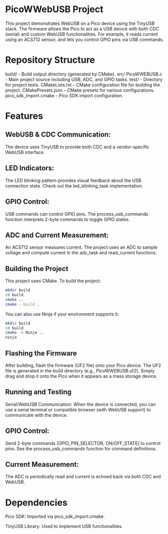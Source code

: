 # PicoWWebUSB Project
This project demonstrates WebUSB on a Pico device using the TinyUSB stack. The firmware allows the Pico to act as a USB device with both CDC (serial) and custom WebUSB functionalities. For example, it reads current using an ACS712 sensor, and lets you control GPIO pins via USB commands.

# Repository Structure
build/ - Build output directory (generated by CMake).
src/
PicoWWEBUSB.c - Main project source including USB, ADC, and GPIO tasks.
test/ - Directory for project tests.
CMakeLists.txt - CMake configuration file for building the project.
CMakePresets.json - CMake presets for various configurations.
pico_sdk_import.cmake - Pico SDK import configuration.

# Features
## WebUSB & CDC Communication:
The device uses TinyUSB to provide both CDC and a vendor-specific WebUSB interface.

## LED Indicators:
The LED blinking pattern provides visual feedback about the USB connection state. Check out the led_blinking_task implementation.

## GPIO Control:
USB commands can control GPIO pins. The process_usb_commands function interprets 2-byte commands to toggle GPIO states.

## ADC and Current Measurement:
An ACS712 sensor measures current. The project uses an ADC to sample voltage and compute current in the adc_task and read_current functions.

## Building the Project
This project uses CMake. To build the project:
  ```bash
  mkdir build
  cd build
  cmake ..
  cmake --build .
  ```
You can also use Ninja if your environment supports it:
  ```bash
  mkdir build
  cd build
  cmake -G Ninja ..
  ninja
  ```
## Flashing the Firmware
After building, flash the firmware (UF2 file) onto your Pico device. The UF2 file is generated in the build directory (e.g., PicoWWEBUSB.uf2). Simply drag and drop it onto the Pico when it appears as a mass storage device.

## Running and Testing
Serial/WebUSB Communication:
When the device is connected, you can use a serial terminal or compatible browser (with WebUSB support) to communicate with the device.

## GPIO Control:
Send 2-byte commands [GPIO_PIN_SELECTOR, ON/OFF_STATE] to control pins. See the process_usb_commands function for command definitions.

## Current Measurement:
The ADC is periodically read and current is echoed back via both CDC and WebUSB.

# Dependencies
Pico SDK:
Imported via pico_sdk_import.cmake.

TinyUSB Library:
Used to implement USB functionalities.
